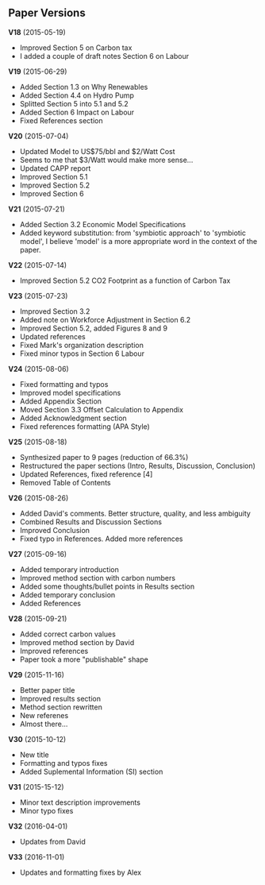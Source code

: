 
## Paper Versions

**V18** (2015-05-19)

* Improved Section 5 on Carbon tax
* I added a couple of draft notes Section 6 on Labour 

**V19** (2015-06-29)

* Added Section 1.3 on Why Renewables
* Added Section 4.4 on Hydro Pump
* Splitted Section 5 into 5.1 and 5.2
* Added Section 6 Impact on Labour
* Fixed References section 

**V20** (2015-07-04)

* Updated Model to US$75/bbl and $2/Watt Cost 
* Seems to me that $3/Watt would make more sense...
* Updated CAPP report
* Improved Section 5.1 
* Improved Section 5.2
* Improved Section 6

**V21** (2015-07-21)

* Added Section 3.2 Economic Model Specifications
* Added keyword substitution: from 'symbiotic approach' to 'symbiotic model', I believe 'model' is a more appropriate word in the context of the paper.  

**V22** (2015-07-14)

* Improved Section 5.2 CO2 Footprint as a function of Carbon Tax

**V23** (2015-07-23)
- Improved Section 3.2
- Added note on Workforce Adjustment in Section 6.2
- Improved Section 5.2, added Figures 8 and 9
- Updated references
- Fixed Mark's organization description
- Fixed minor typos in Section 6 Labour

**V24** (2015-08-06)
- Fixed formatting and typos
- Improved model specifications
- Added Appendix Section
- Moved Section 3.3 Offset Calculation to Appendix
- Added Acknowledgment section
- Fixed references formatting (APA Style)

**V25** (2015-08-18)
- Synthesized paper to 9 pages (reduction of 66.3%)
- Restructured the paper sections (Intro, Results, Discussion, Conclusion)
- Updated References, fixed reference [4]
- Removed Table of Contents

**V26** (2015-08-26)
- Added David's comments. Better structure, quality, and less ambiguity
- Combined Results and Discussion Sections
- Improved Conclusion
- Fixed typo in References. Added more references 

**V27** (2015-09-16)
- Added temporary introduction
- Improved method section with carbon numbers
- Added some thoughts/bullet points in Results section
- Added temporary conclusion
- Added References

**V28** (2015-09-21)
- Added correct carbon values
- Improved method section by David
- Improved references
- Paper took a more "publishable" shape

**V29** (2015-11-16)
- Better paper title
- Improved results section
- Method section rewritten
- New referenes
- Almost there...

**V30** (2015-10-12)
- New title
- Formatting and typos fixes
- Added Suplemental Information (SI) section

**V31** (2015-15-12)
- Minor text description improvements
- Minor typo fixes

**V32** (2016-04-01)
- Updates from David

**V33** (2016-11-01)
- Updates and formatting fixes by Alex
